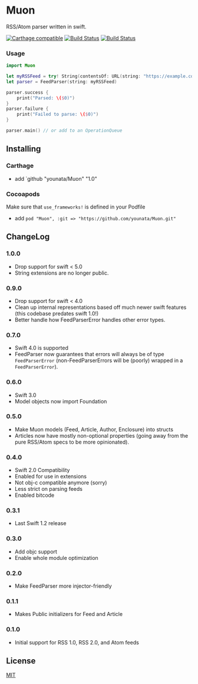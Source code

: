 # Muon

RSS/Atom parser written in swift.

[![Carthage compatible](https://img.shields.io/badge/Carthage-compatible-4BC51D.svg?style=flat)](https://github.com/Carthage/Carthage) [![Build Status](https://travis-ci.org/younata/Muon.svg)](https://travis-ci.org/younata/Muon) [![Build Status](https://ci.younata.com/api/v1/pipelines/Other/jobs/Muon%20Tests/badge)](https://ci.younata.com/teams/main/pipelines/Other/jobs/Muon%20Tests)

### Usage

```swift
import Muon

let myRSSFeed = try! String(contentsOf: URL(string: "https://example.com/feed.rss")!)
let parser = FeedParser(string: myRSSFeed)

parser.success {
    print("Parsed: \($0)")
}
parser.failure {
    print("Failed to parse: \($0)")
}

parser.main() // or add to an OperationQueue
```

## Installing

### Carthage

* add `github "younata/Muon" "1.0"

### Cocoapods

Make sure that `use_frameworks!` is defined in your Podfile

* add `pod "Muon", :git => "https://github.com/younata/Muon.git"`

## ChangeLog

### 1.0.0

- Drop support for swift < 5.0
- String extensions are no longer public.

### 0.9.0

- Drop support for swift < 4.0
- Clean up internal representations based off much newer swift features (this codebase predates swift 1.0!)
- Better handle how FeedParserError handles other error types.

### 0.7.0

- Swift 4.0 is supported
- FeedParser now guarantees that errors will always be of type `FeedParserError` (non-FeedParserErrors will be (poorly) wrapped in a `FeedParserError`).

### 0.6.0

- Swift 3.0
- Model objects now import Foundation

### 0.5.0

- Make Muon models (Feed, Article, Author, Enclosure) into structs
- Articles now have mostly non-optional properties (going away from the pure RSS/Atom specs to be more opinionated).

### 0.4.0

- Swift 2.0 Compatibility
- Enabled for use in extensions
- Not obj-c compatible anymore (sorry)
- Less strict on parsing feeds
- Enabled bitcode

### 0.3.1

- Last Swift 1.2 release

### 0.3.0

- Add objc support
- Enable whole module optimization

### 0.2.0

- Make FeedParser more injector-friendly

### 0.1.1

- Makes Public initializers for Feed and Article

### 0.1.0

- Initial support for RSS 1.0, RSS 2.0, and Atom feeds

## License

[MIT](LICENSE)
